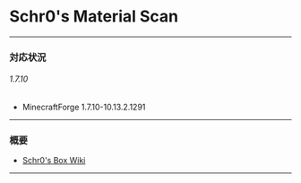 # Schr0's Material Scan
***

### 対応状況
###### 1.7.10
- MinecraftForge 1.7.10-10.13.2.1291

***

### 概要
- [Schr0's Box Wiki](URL)

***


